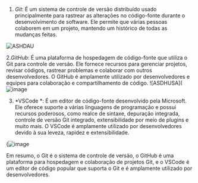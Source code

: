 1. *Git*: É um sistema de controle de versão distribuído usado principalmente para rastrear as alterações no código-fonte durante o desenvolvimento de software.
 Ele permite que várias pessoas colaborem em um projeto, mantendo um histórico de todas as mudanças feitas.

![ASHDAU](https://encrypted-tbn0.gstatic.com/images?q=tbn:ANd9GcR7O3EiMKz9ka32VYePgSLMN89-iWCh3QhffWFr6uKU2A&s)

2.*GitHub*: É uma plataforma de hospedagem de código-fonte que utiliza o Git para controle de versão. Ele fornece recursos para gerenciar projetos, revisar códigos, rastrear problemas e colaborar com outros desenvolvedores.
 O GitHub é amplamente utilizado por desenvolvedores e equipes para colaboração e compartilhamento de código.
 ![ASDHUSA](![image](https://github.com/kayncansado/luiz-miguel/assets/164941409/56ac0013-d42b-4c93-82f5-ce13052b22d0)

3. *VSCode *: É um editor de código-fonte desenvolvido pela Microsoft. Ele oferece suporte a várias linguagens de programação e possui recursos poderosos, como realce de sintaxe, depuração integrada,
 controle de versão Git integrado, extensibilidade por meio de plugins e muito mais. O VSCode é amplamente utilizado por desenvolvedores devido à sua leveza, rapidez e extensibilidade.

(![image](https://github.com/kayncansado/luiz-miguel/assets/164941409/db4d18d5-ef0c-465a-849f-b0f570ae26c6)


Em resumo, o Git é o sistema de controle de versão, o GitHub é uma plataforma para hospedagem e colaboração de projetos Git, e o VSCode é um editor de código popular que suporta o Git e é amplamente utilizado por desenvolvedores.
